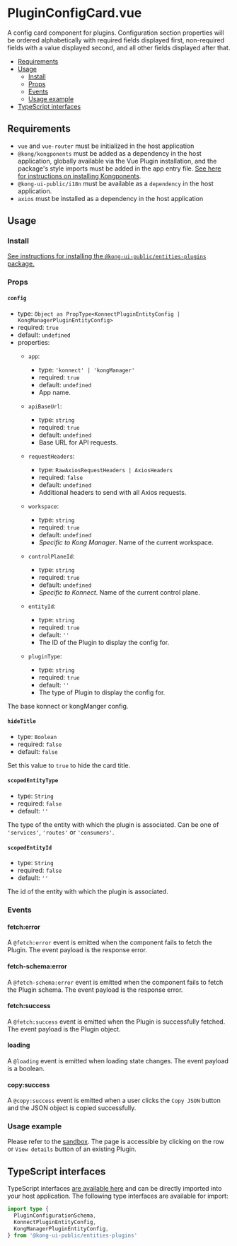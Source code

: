# PluginConfigCard.vue

A config card component for plugins. Configuration section properties will be ordered alphabetically with required fields displayed first, non-required fields with a value displayed second, and all other fields displayed after that.

- [Requirements](#requirements)
- [Usage](#usage)
  - [Install](#install)
  - [Props](#props)
  - [Events](#events)
  - [Usage example](#usage-example)
- [TypeScript interfaces](#typescript-interfaces)

## Requirements

- `vue` and `vue-router` must be initialized in the host application
- `@kong/kongponents` must be added as a dependency in the host application, globally available via the Vue Plugin installation, and the package's style imports must be added in the app entry file. [See here for instructions on installing Kongponents](https://kongponents.konghq.com/#globally-install-all-kongponents).
- `@kong-ui-public/i18n` must be available as a `dependency` in the host application.
- `axios` must be installed as a dependency in the host application

## Usage

### Install

[See instructions for installing the `@kong-ui-public/entities-plugins` package.](../README.md#install)

### Props

#### `config`

- type: `Object as PropType<KonnectPluginEntityConfig | KongManagerPluginEntityConfig>`
- required: `true`
- default: `undefined`
- properties:
  - `app`:
    - type: `'konnect' | 'kongManager'`
    - required: `true`
    - default: `undefined`
    - App name.

  - `apiBaseUrl`:
    - type: `string`
    - required: `true`
    - default: `undefined`
    - Base URL for API requests.

  - `requestHeaders`:
    - type: `RawAxiosRequestHeaders | AxiosHeaders`
    - required: `false`
    - default: `undefined`
    - Additional headers to send with all Axios requests.

  - `workspace`:
    - type: `string`
    - required: `true`
    - default: `undefined`
    - *Specific to Kong Manager*. Name of the current workspace.

  - `controlPlaneId`:
    - type: `string`
    - required: `true`
    - default: `undefined`
    - *Specific to Konnect*. Name of the current control plane.

  - `entityId`:
    - type: `string`
    - required: `true`
    - default: `''`
    - The ID of the Plugin to display the config for.

  - `pluginType`:
    - type: `string`
    - required: `true`
    - default: `''`
    - The type of Plugin to display the config for.

The base konnect or kongManger config.

#### `hideTitle`

- type: `Boolean`
- required: `false`
- default: `false`

Set this value to `true` to hide the card title.

#### `scopedEntityType`

- type: `String`
- required: `false`
- default: `''`

The type of the entity with which the plugin is associated. Can be one of `'services'`, `'routes'` or `'consumers'`.

#### `scopedEntityId`

- type: `String`
- required: `false`
- default: `''`

The id of the entity with which the plugin is associated.

### Events

#### fetch:error

A `@fetch:error` event is emitted when the component fails to fetch the Plugin. The event payload is the response error.

#### fetch-schema:error

A `@fetch-schema:error` event is emitted when the component fails to fetch the Plugin schema. The event payload is the response error.

#### fetch:success

A `@fetch:success` event is emitted when the Plugin is successfully fetched. The event payload is the Plugin object.

#### loading

A `@loading` event is emitted when loading state changes. The event payload is a boolean.

#### copy:success

A `@copy:success` event is emitted when a user clicks the `Copy JSON` button and the JSON object is copied successfully.

### Usage example

Please refer to the [sandbox](../sandbox/pages/PluginConfigCardPage.vue). The page is accessible by clicking on the row or `View details` button of an existing Plugin.

## TypeScript interfaces

TypeScript interfaces [are available here](https://github.com/Kong/public-ui-components/blob/main/packages/entities/entities-plugins/src/types/plugin-config-card.ts) and can be directly imported into your host application. The following type interfaces are available for import:

```ts
import type {
  PluginConfigurationSchema,
  KonnectPluginEntityConfig,
  KongManagerPluginEntityConfig,
} from '@kong-ui-public/entities-plugins'
```
